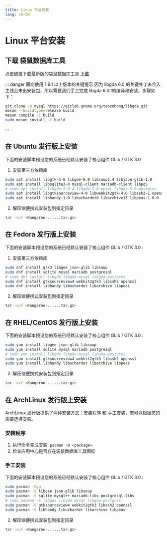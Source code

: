 ```yaml
---
title: Linux 平台安装
lang: zh-CN
---
```


# Linux 平台安装

## 下载 袋鼠数据库工具
点击链接下载最新版的袋鼠数据库工具 [下载](../download)

::: danger 面向使用 1.9.1 以上版本的关键提示
因为 libgda 6.0 的关键补丁未合入主线且未出安装包，所以需要我们手工完成 libgda 6.0.1的编译和安装，步骤如下：
```bash
git clone -b mysql https://gitlab.gnome.org/taozuhong/libgda.git
meson --buildtype=release build
meson compile -C build
sudo meson install -C build
```
:::

## 在 Ubuntu 发行版上安装
下面的安装脚本预设您的系统已经默认安装了核心组件 GLib / GTK 3.0
1. 安装第三方依赖库
```bash
sudo apt install libgtk-3-0 libgee-0.8 libsoup2.4 libjson-glib-1.0
sudo apt install libsqlite3-0 mysql-client mariadb-client libpq5
# sudo apt install libgda-5.0-4 libgda-5.0-mysql libgda-5.0-postgtes
sudo apt install libgtksourceview-4-0 libwebkit2gtk-4.0 libssh2-1 openssl 
sudo apt install libhandy-1-0 libuchardet0 libarchive13 libpeas-1.0-0
```
2. 解压缩便携式安装包到指定目录
```bash
tar -xvf <Kangaroo-......tar.gz>
```


## 在 Fedora 发行版上安装
下面的安装脚本预设您的系统已经默认安装了核心组件 GLib / GTK 3.0 :
1. 安装第三方依赖库
```bash
sudo dnf install gtk3 libgee json-glib libsoup
sudo dnf install sqlite mysql mariadb postgresql
# sudo dnf install libgda libgda-mysql libgda-postgres
sudo dnf install gtksourceview4 webkit2gtk3 libssh2 openssl
sudo dnf install libhandy libuchardet libarchive libpeas
```
2. 解压缩便携式安装包到指定目录
```bash
tar -xvf <Kangaroo-......tar.gz>
```

## 在 RHEL/CentOS 发行版上安装
下面的安装脚本预设您的系统已经默认安装了核心组件 GLib / GTK 3.0 :
```bash
sudo yum install libgee json-glib libsoup
sudo yum install sqlite mysql mariadb postgresql
# sudo yum install libgda libgda-mysql libgda-postgres
sudo yum install gtksourceview4 webkit2gtk3 libssh2 openssl
sudo yum install libhandy libuchardet libarchive libpeas
```
2. 解压缩便携式安装包到指定目录
```bash
tar -xvf <Kangaroo-......tar.gz>
```

## 在 ArchLinux 发行版上安装
ArchLinux 发行版提供了两种安装方式：安装程序 和 手工安装，您可以根据您的需要选择安装。

### 安装程序
1. 执行命令完成安装: `pacman -U <package>`
2. 检查应用中心是否存在袋鼠数据库工具图标

### 手工安装
下面的安装脚本预设您的系统已经默认安装了核心组件 GLib / GTK 3.0 :
```bash
sudo pacman -Syu
sudo pacman -S libgee json-glib libsoup
sudo pacman -S sqlite mysql++ mariadb-libs postgresql-libs
# sudo pacman -S libgda libgda-mysql libgda-postgres
sudo pacman -S gtksourceview4 webkit2gtk3 libssh2 openssl
sudo pacman -S libhandy libuchardet libarchive libpeas
```
2. 解压缩便携式安装包到指定目录
```bash
tar -xvf <Kangaroo-......tar.gz>
```

<Vssue :issue-id="5" :title="$title" />
